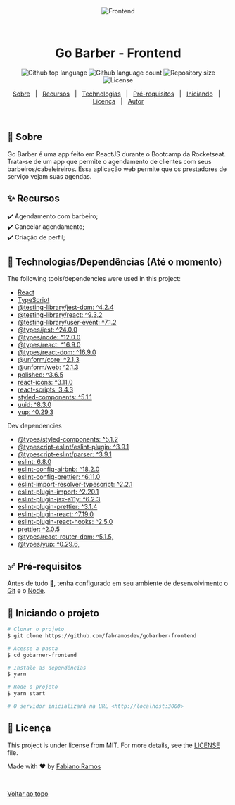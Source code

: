 <div align="center" id="top">
  <img src="https://i.ytimg.com/vi/o6muKsCdp2A/maxresdefault.jpg" alt="Frontend" />

  &#xa0;

  <!-- <a href="https://frontend.netlify.app">Demo</a> -->
</div>

<h1 align="center">Go Barber - Frontend</h1>

<p align="center">
  <img alt="Github top language" src="https://img.shields.io/github/languages/top/fabramosdev/gobarber-frontend?color=7159C1">

  <img alt="Github language count" src="https://img.shields.io/github/languages/count/fabramosdev/gobarber-frontend?color=7159C1">

  <img alt="Repository size" src="https://img.shields.io/github/repo-size/fabramosdev/gobarber-frontend?color=7159C1">

  <img alt="License" src="https://img.shields.io/github/last-commit/fabramosdev/gobarber-frontend?color=7159C1">

  <!-- <img alt="Github issues" src="https://img.shields.io/github/issues/fabramosdev/gobarber-frontend?color=56BEB8" /> -->

  <!-- <img alt="Github forks" src="https://img.shields.io/github/forks/fabramosdev/gobarber-frontend?color=56BEB8" /> -->

  <!-- <img alt="Github stars" src="https://img.shields.io/github/stars/fabramosdev/gobarber-frontend?color=56BEB8" /> -->
</p>

<!-- Status -->

<!-- <h4 align="center">
	🚧  Gobarber frontend 🚀 Under construction...  🚧
</h4>

<hr> -->

<p align="center">
  <a href="#dart-about">Sobre</a> &#xa0; | &#xa0;
  <a href="#sparkles-features">Recursos</a> &#xa0; | &#xa0;
  <a href="#rocket-technologies">Technologias</a> &#xa0; | &#xa0;
  <a href="#white_check_mark-requirements">Pré-requisitos</a> &#xa0; | &#xa0;
  <a href="#checkered_flag-starting">Iniciando</a> &#xa0; | &#xa0;
  <a href="#memo-license">Licença</a> &#xa0; | &#xa0;
  <a href="https://github.com/fabramosdev" target="_blank">Autor</a>
</p>

<br>

## :dart: Sobre ##

Go Barber é uma app feito em ReactJS durante o Bootcamp da Rocketseat. Trata-se de um app que permite o agendamento de clientes com seus barbeiros/cabeleireiros. Essa aplicação web permite que os prestadores de serviço vejam suas agendas.

## :sparkles: Recursos ##

:heavy_check_mark: Agendamento com barbeiro;\
:heavy_check_mark: Cancelar agendamento;\
:heavy_check_mark: Criação de perfil;

## :rocket: Technologias/Dependências (Até o momento) ##

The following tools/dependencies were used in this project:

- [React](https://pt-br.reactjs.org/)
- [TypeScript](https://www.typescriptlang.org/)
- [@testing-library/jest-dom: ^4.2.4](https://github.com/testing-library/jest-dom)
- [@testing-library/react: ^9.3.2](https://testing-library.com/docs/react-testing-library/intro)
- [@testing-library/user-event: ^7.1.2](https://github.com/testing-library/user-event)
- [@types/jest: ^24.0.0](https://www.npmjs.com/package/@types/jest)
- [@types/node: ^12.0.0](https://www.npmjs.com/package/@types/node)
- [@types/react: ^16.9.0](https://www.npmjs.com/package/@types/react)
- [@types/react-dom: ^16.9.0](https://www.npmjs.com/package/@types/react-dom)
- [@unform/core: ^2.1.3](https://github.com/Rocketseat/unform)
- [@unform/web: ^2.1.3](https://github.com/Rocketseat/unform)
- [polished: ^3.6.5](https://polished.js.org/)
- [react-icons: ^3.11.0](https://react-icons.github.io/react-icons/)
- [react-scripts: 3.4.3](https://github.com/facebook/create-react-app/tree/master/packages/react-scripts)
- [styled-components: ^5.1.1](https://styled-components.com/)
- [uuid: ^8.3.0](#)
- [yup: ^0.29.3](#)

Dev dependencies

- [@types/styled-components: ^5.1.2]()
- [@typescript-eslint/eslint-plugin: ^3.9.1]()
- [@typescript-eslint/parser: ^3.9.1]()
- [eslint: 6.8.0]()
- [eslint-config-airbnb: ^18.2.0]()
- [eslint-config-prettier: ^6.11.0]()
- [eslint-import-resolver-typescript: ^2.2.1]()
- [eslint-plugin-import: ^2.20.1]()
- [eslint-plugin-jsx-a11y: ^6.2.3]()
- [eslint-plugin-prettier: ^3.1.4]()
- [eslint-plugin-react: ^7.19.0]()
- [eslint-plugin-react-hooks: ^2.5.0]()
- [prettier: ^2.0.5]()
- [@types/react-router-dom: ^5.1.5,]()
- [@types/yup: ^0.29.6,]()

## :white_check_mark: Pré-requisitos ##

Antes de tudo :checkered_flag:, tenha configurado em seu ambiente de desenvolvimento o  [Git](https://git-scm.com) e o [Node](https://nodejs.org/en/).

## :checkered_flag: Iniciando o projeto ##

```bash
# Clonar o projeto
$ git clone https://github.com/fabramosdev/gobarber-frontend

# Acesse a pasta
$ cd gobarner-frontend

# Instale as dependências
$ yarn

# Rode o projeto
$ yarn start

# O servidor inicializará na URL <http://localhost:3000>
```

## :memo: Licença ##

This project is under license from MIT. For more details, see the [LICENSE](LICENSE.md) file.


Made with :heart: by <a href="https://github.com/fabramosdev" target="_blank">Fabiano Ramos</a>

&#xa0;

<a href="#top">Voltar ao topo</a>
